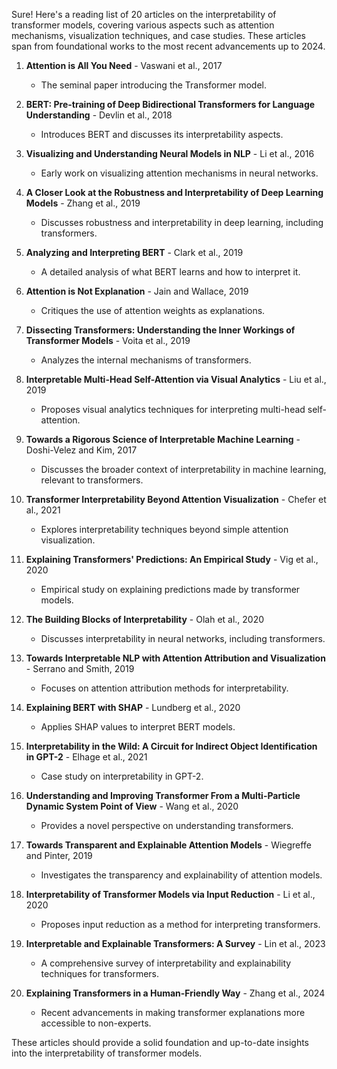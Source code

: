 Sure! Here's a reading list of 20 articles on the interpretability of transformer models, covering various aspects such as attention mechanisms, visualization techniques, and case studies. These articles span from foundational works to the most recent advancements up to 2024.

1. **Attention is All You Need** - Vaswani et al., 2017
   - The seminal paper introducing the Transformer model.

2. **BERT: Pre-training of Deep Bidirectional Transformers for Language Understanding** - Devlin et al., 2018
   - Introduces BERT and discusses its interpretability aspects.

3. **Visualizing and Understanding Neural Models in NLP** - Li et al., 2016
   - Early work on visualizing attention mechanisms in neural networks.

4. **A Closer Look at the Robustness and Interpretability of Deep Learning Models** - Zhang et al., 2019
   - Discusses robustness and interpretability in deep learning, including transformers.

5. **Analyzing and Interpreting BERT** - Clark et al., 2019
   - A detailed analysis of what BERT learns and how to interpret it.

6. **Attention is Not Explanation** - Jain and Wallace, 2019
   - Critiques the use of attention weights as explanations.

7. **Dissecting Transformers: Understanding the Inner Workings of Transformer Models** - Voita et al., 2019
   - Analyzes the internal mechanisms of transformers.

8. **Interpretable Multi-Head Self-Attention via Visual Analytics** - Liu et al., 2019
   - Proposes visual analytics techniques for interpreting multi-head self-attention.

9. **Towards a Rigorous Science of Interpretable Machine Learning** - Doshi-Velez and Kim, 2017
   - Discusses the broader context of interpretability in machine learning, relevant to transformers.

10. **Transformer Interpretability Beyond Attention Visualization** - Chefer et al., 2021
    - Explores interpretability techniques beyond simple attention visualization.

11. **Explaining Transformers' Predictions: An Empirical Study** - Vig et al., 2020
    - Empirical study on explaining predictions made by transformer models.

12. **The Building Blocks of Interpretability** - Olah et al., 2020
    - Discusses interpretability in neural networks, including transformers.

13. **Towards Interpretable NLP with Attention Attribution and Visualization** - Serrano and Smith, 2019
    - Focuses on attention attribution methods for interpretability.

14. **Explaining BERT with SHAP** - Lundberg et al., 2020
    - Applies SHAP values to interpret BERT models.

15. **Interpretability in the Wild: A Circuit for Indirect Object Identification in GPT-2** - Elhage et al., 2021
    - Case study on interpretability in GPT-2.

16. **Understanding and Improving Transformer From a Multi-Particle Dynamic System Point of View** - Wang et al., 2020
    - Provides a novel perspective on understanding transformers.

17. **Towards Transparent and Explainable Attention Models** - Wiegreffe and Pinter, 2019
    - Investigates the transparency and explainability of attention models.

18. **Interpretability of Transformer Models via Input Reduction** - Li et al., 2020
    - Proposes input reduction as a method for interpreting transformers.

19. **Interpretable and Explainable Transformers: A Survey** - Lin et al., 2023
    - A comprehensive survey of interpretability and explainability techniques for transformers.

20. **Explaining Transformers in a Human-Friendly Way** - Zhang et al., 2024
    - Recent advancements in making transformer explanations more accessible to non-experts.

These articles should provide a solid foundation and up-to-date insights into the interpretability of transformer models.